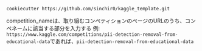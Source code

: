 ```
cookiecutter https://github.com/sinchir0/kaggle_template.git
```
competition_nameは、取り組むコンペティションのページのURLのうち、コンペネームに該当する部分を入力する
例: `https://www.kaggle.com/competitions/pii-detection-removal-from-educational-data`であれば、`pii-detection-removal-from-educational-data`
